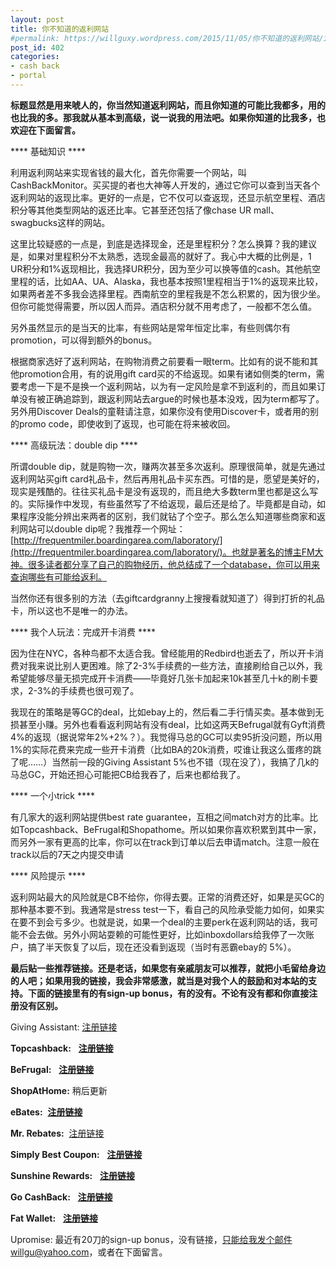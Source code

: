 ```yaml
---
layout: post
title: 你不知道的返利网站
#permalink: https://willguxy.wordpress.com/2015/11/05/你不知道的返利网站/index.html
post_id: 402
categories: 
- cash back
- portal
---
```


**标题显然是用来唬人的，你当然知道返利网站，而且你知道的可能比我都多，用的也比我的多。那我就从基本到高级，说一说我的用法吧。如果你知道的比我多，也欢迎在下面留言。**

**** 基础知识 ****

利用返利网站来实现省钱的最大化，首先你需要一个网站，叫CashBackMonitor。买买提的者也大神等人开发的，通过它你可以查到当天各个返利网站的返现比率。更好的一点是，它不仅可以查返现，还显示航空里程、酒店积分等其他类型网站的返还比率。它甚至还包括了像chase UR mall、swagbucks这样的网站。

这里比较疑惑的一点是，到底是选择现金，还是里程积分？怎么换算？我的建议是，如果对里程积分不太熟悉，选现金最高的就好了。我心中大概的比例是，1 UR积分和1%返现相比，我选择UR积分，因为至少可以换等值的cash。其他航空里程的话，比如AA、UA、Alaska，我也基本按照1里程相当于1%的返现来比较，如果两者差不多我会选择里程。西南航空的里程我是不怎么积累的，因为很少坐。但你可能觉得需要，所以因人而异。酒店积分就不用考虑了，一般都不怎么值。

另外虽然显示的是当天的比率，有些网站是常年恒定比率，有些则偶尔有promotion，可以得到额外的bonus。

根据商家选好了返利网站，在购物消费之前要看一眼term。比如有的说不能和其他promotion合用，有的说用gift card买的不给返现。如果有诸如侧类的term，需要考虑一下是不是换一个返利网站，以为有一定风险是拿不到返利的，而且如果订单没有被正确追踪到，跟返利网站去argue的时候也基本没戏，因为term都写了。另外用Discover Deals的童鞋请注意，如果你没有使用Discover卡，或者用的别的promo code，即使收到了返现，也可能在将来被收回。


**** 高级玩法：double dip ****


所谓double dip，就是购物一次，赚两次甚至多次返利。原理很简单，就是先通过返利网站买gift card礼品卡，然后再用礼品卡买东西。可惜的是，愿望是美好的，现实是残酷的。往往买礼品卡是没有返现的，而且绝大多数term里也都是这么写的。实际操作中发现，有些虽然写了不给返现，最后还是给了。毕竟都是自动，如果程序没能分辨出来两者的区别，我们就钻了个空子。那么怎么知道哪些商家和返利网站可以double dip呢？我推荐一个网址：
[http://frequentmiler.boardingarea.com/laboratory/](http://frequentmiler.boardingarea.com/laboratory/)。也就是著名的博主FM大神。很多读者都分享了自己的购物经历，他总结成了一个database，你可以用来查询哪些有可能给返利。

当然你还有很多别的方法（去giftcardgranny上搜搜看就知道了）得到打折的礼品卡，所以这也不是唯一的办法。


**** 我个人玩法：完成开卡消费 ****


因为住在NYC，各种鸟都不太适合我。曾经能用的Redbird也逝去了，所以开卡消费对我来说比别人更困难。除了2-3%手续费的一些方法，直接刷给自己以外，我希望能够尽量无损完成开卡消费——毕竟好几张卡加起来10k甚至几十k的刷卡要求，2-3%的手续费也很可观了。

我现在的策略是等GC的deal，比如ebay上的，然后看二手行情买卖。基本做到无损甚至小赚。另外也看看返利网站有没有deal，比如这两天Befrugal就有Gyft消费4%的返现（据说常年2%+2%？）。我觉得马总的GC可以卖95折没问题，所以用1%的实际花费来完成一些开卡消费（比如BA的20k消费，哎谁让我这么蛋疼的跳了呢……）当然前一段的Giving Assistant 5%也不错（现在没了），我搞了几k的马总GC，开始还担心可能把CB给我吞了，后来也都给我了。


**** 一个小trick ****


有几家大的返利网站提供best rate guarantee，互相之间match对方的比率。比如Topcashback、BeFrugal和Shopathome。所以如果你喜欢积累到其中一家，而另外一家有更高的比率，你可以在track到订单以后去申请match。注意一般在track以后的7天之内提交申请


**** 风险提示 ****

返利网站最大的风险就是CB不给你，你得去要。正常的消费还好，如果是买GC的那种基本要不到。我通常是stress test一下，看自己的风险承受能力如何，如果实在要不到会亏多少。也就是说，如果一个deal的主要perk在返利网站的话，我可能不会去做。另外小网站耍赖的可能性更好，比如inboxdollars给我停了一次账户，搞了半天恢复了以后，现在还没看到返现（当时有恶霸ebay的 5%）。

**最后贴一些推荐链接。还是老话，如果您有亲戚朋友可以推荐，就把小毛留给身边的人吧；如果用我的链接，我会非常感激，就当是对我个人的鼓励和对本站的支持。下面的链接里有的有sign-up bonus，有的没有。不论有没有都和你直接注册没有区别。**

Giving Assistant: 
[注册链接](https://givingassistant.org/?rid=x61u06j0ez)

**Topcashback:**
 
**[注册链接](http://www.topcashback.com/ref/shamrock)**

**BeFrugal:**
 
**[注册链接](http://www.befrugal.com/referral/?ref=TXOQJGI)**

**ShopAtHome:** 稍后更新

**eBates:** 
**[注册链接](http://www.ebates.com/rf.do?referrerid=pn3%2FBSjsI1XhPFkeH8jeKQ%3D%3D&eeid=26471)**

**Mr. Rebates:** 
[注册链接](http://www.mrrebates.com?refid=1058810)

**Simply Best Coupon:**
 
**[注册链接](https://www.simplybestcoupons.com/?refid=49191)**

**Sunshine Rewards:**
 
**[注册链接](http://www.sunshinerewards.com/signup.php?r=33818)**

**Go CashBack:**
 
**[注册链接](http://www.gocashback.com/r/1385882)**

**Fat Wallet:**
 
**[注册链接](http://www.fatwallet.com/?referral=willguxy)**

Upromise: 最近有20刀的sign-up bonus，没有链接，只能给我发个邮件willgu@yahoo.com，或者在下面留言。